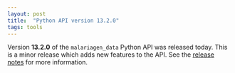 ```yaml
---
layout: post
title:  "Python API version 13.2.0"
tags: tools
---
```


Version <strong>13.2.0</strong> of the `malariagen_data` Python API was
released today. This is a minor release which adds new features to the
API. See the [release
notes](https://github.com/malariagen/malariagen-data-python/releases/tag/v13.2.0)
for more information.
